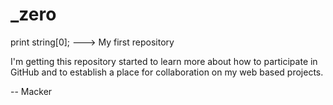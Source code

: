 <strong>_zero</strong>
=====

print string[0]; ---> My first repository

I'm getting this repository started to learn more about how to participate in GitHub and to establish a place for collaboration on my web based projects. 

-- Macker 
